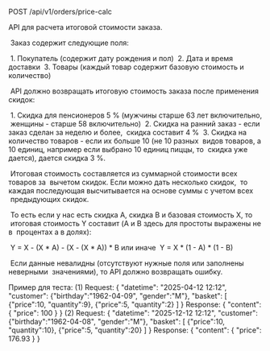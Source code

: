 POST /api/v1/orders/price-calc

API для расчета итоговой стоимости заказа.

 Заказ содержит следующие поля:

 1. Покупатель (содержит дату рождения и пол)
 2. Дата и время доставки
 3. Товары (каждый товар содержит базовую стоимость и количество)

 API должно возвращать итоговую стоимость заказа после применения скидок:

 1. Скидка для пенсионеров 5 % (мужчины старше 63 лет включительно, 
 женщины - старше 58 включительно)
 2. Скидка на ранний заказ - если заказ сделан за неделю и более, 
 скидка составит 4 %
 3. Скидка на количество товаров - если их больше 10 (не 10 разных 
 видов товаров, а 10 единиц, например если выбрано 10 единиц пиццы, то 
 скидка уже дается), дается скидка 3 %.

 Итоговая стоимость составляется из суммарной стоимости всех товаров за 
 вычетом скидок. Если можно дать несколько скидок,
 то каждая последующая высчитывается на основе суммы с учетом всех 
 предыдующих скидок.

 То есть если у нас есть скидка А, скидка B и базовая стоимость X, то 
 итоговая стоимость Y составит (A и B здесь для простоты выражены не в 
 процентах а в долях):

 Y = X - (X * A) - (X - (X * A)) * B
 или иначе
 Y = X * (1 - A) * (1 - B)

 Если данные невалидны (отсутствуют нужные поля или заполнены неверными 
 значениями), то API должно возвращать ошибку.

Пример для теста:
(1)
Request:
{
    "datetime": "2025-04-12 12:12",
    "customer": {"birthday":"1962-04-09", "gender":"M"},
    "basket": [
        {"price":10, "quantity":9},
        {"price":5, "quantity":2}
    ]
}
Response:
{
    "content": {
        "price": 100
    }
}
(2)
Request:
{
    "datetime": "2025-12-12 12:12",
    "customer": {"birthday":"1962-04-08", "gender":"M"},
    "basket": [
        {"price":10, "quantity":10},
        {"price":5, "quantity":20}
    ]
}
Response:
{
    "content": {
        "price": 176.93
    }
}